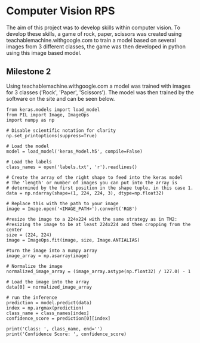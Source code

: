 # Computer Vision RPS
The aim of this project was to develop skills within computer vision. To develop these skills, a game of rock, paper, scissors was created using teachablemachine.withgoogle.com to train a model based on several images from 3 different classes, the game was then developed in python using this image based model.

## Milestone 2
Using teachablemachine.withgoogle.com a model was trained with images for 3 classes ('Rock', 'Paper', 'Scissors'). The model was then trained by the software on the site and can be seen below.
```
from keras.models import load_model
from PIL import Image, ImageOps
import numpy as np

# Disable scientific notation for clarity
np.set_printoptions(suppress=True)

# Load the model
model = load_model('keras_Model.h5', compile=False)

# Load the labels
class_names = open('labels.txt', 'r').readlines()

# Create the array of the right shape to feed into the keras model
# The 'length' or number of images you can put into the array is
# determined by the first position in the shape tuple, in this case 1.
data = np.ndarray(shape=(1, 224, 224, 3), dtype=np.float32)

# Replace this with the path to your image
image = Image.open('<IMAGE_PATH>').convert('RGB')

#resize the image to a 224x224 with the same strategy as in TM2:
#resizing the image to be at least 224x224 and then cropping from the center
size = (224, 224)
image = ImageOps.fit(image, size, Image.ANTIALIAS)

#turn the image into a numpy array
image_array = np.asarray(image)

# Normalize the image
normalized_image_array = (image_array.astype(np.float32) / 127.0) - 1

# Load the image into the array
data[0] = normalized_image_array

# run the inference
prediction = model.predict(data)
index = np.argmax(prediction)
class_name = class_names[index]
confidence_score = prediction[0][index]

print('Class: ', class_name, end='')
print('Confidence Score: ', confidence_score)
```
